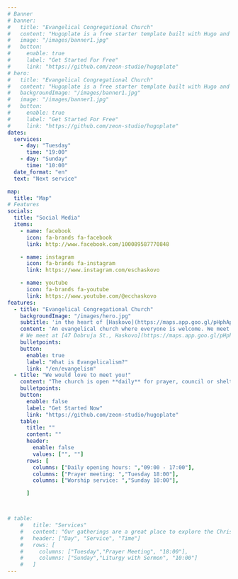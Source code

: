 ```yaml
---
# Banner
# banner:
#   title: "Evangelical Congregational Church"
#   content: "Hugoplate is a free starter template built with Hugo and TailwindCSS, providing everything you need to jumpstart your Hugo project and save valuable time."
#   image: "/images/banner1.jpg"
#   button:
#     enable: true
#     label: "Get Started For Free"
#     link: "https://github.com/zeon-studio/hugoplate"
# hero:
#   title: "Evangelical Congregational Church"
#   content: "Hugoplate is a free starter template built with Hugo and TailwindCSS, providing everything you need to jumpstart your Hugo project and save valuable time."
#   backgroundImage: "/images/banner1.jpg"
#   image: "/images/banner1.jpg"
#   button:
#     enable: true
#     label: "Get Started For Free"
#     link: "https://github.com/zeon-studio/hugoplate"
dates:
  services: 
    - day: "Tuesday"
      time: "19:00"
    - day: "Sunday"
      time: "10:00"
  date_format: "en"
  text: "Next service"

map:
  title: "Map"
# Features
socials:
  title: "Social Media"
  items:
    - name: facebook
      icon: fa-brands fa-facebook
      link: http://www.facebook.com/100089587770848

    - name: instagram
      icon: fa-brands fa-instagram
      link: https://www.instagram.com/eschaskovo

    - name: youtube
      icon: fa-brands fa-youtube
      link: https://www.youtube.com/@ecchaskovo
features:
  - title: "Evangelical Congregational Church"
    backgroundImage: "/images/hero.jpg"
    subtitle: 'in the heart of [Haskovo](https://maps.app.goo.gl/pHphApJnuSjVdv3p8)'
    content: 'An evangelical church where everyone is welcome. We meet at [Dobruja St. 47, Haskovo](https://maps.app.goo.gl/pHphApJnuSjVdv3p8)'
    # We meet at [47 Dobruja St., Haskovo](https://maps.app.goo.gl/pHphApJnuSjVdv3p8)'
    bulletpoints:
    button:
      enable: true
      label: "What is Evangelicalism?"
      link: "/en/evangelism"
  - title: "We would love to meet you!"
    content: "The church is open **daily** for prayer, council or shelter. We also host **weekly** prayer meetings and worship services. Our gatherings are a great place to explore the Christian faith and meet fellow believers."
    bulletpoints:
    button:
      enable: false
      label: "Get Started Now"
      link: "https://github.com/zeon-studio/hugoplate"
    table:
      title: ""
      content: ""
      header: 
        enable: false
        values: ["", ""]
      rows: [
        columns: ["Daily opening hours: ","09:00 - 17:00"],
        columns: ["Prayer meeting: ","Tuesday 18:00"],
        columns: ["Worship service: ","Sunday 10:00"],

      ]



# table:
    #   title: "Services"
    #   content: "Our gatherings are a great place to explore the Christian faith and meet fellow believers."
    #   header: ["Day", "Service", "Time"]
    #   rows: [
    #     columns: ["Tuesday","Prayer Meeting", "18:00"],
    #     columns: ["Sunday","Liturgy with Sermon", "10:00"]
    #   ]
---
```


